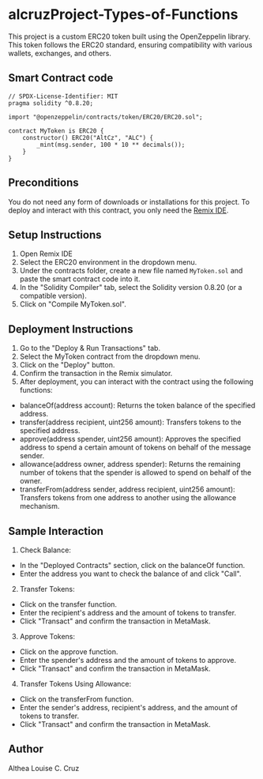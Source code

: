 # alcruzProject-Types-of-Functions
This project is a custom ERC20 token built using the OpenZeppelin library. This token follows the ERC20 standard, ensuring compatibility with various wallets, exchanges, and others.

## Smart Contract code
```Solidity
// SPDX-License-Identifier: MIT
pragma solidity ^0.8.20;

import "@openzeppelin/contracts/token/ERC20/ERC20.sol";

contract MyToken is ERC20 {
    constructor() ERC20("AltCz", "ALC") {
        _mint(msg.sender, 100 * 10 ** decimals());
    }
}
```

## Preconditions
You do not need any form of downloads or installations for this project. To deploy and interact with this contract, you only need the [Remix IDE](https://remix.ethereum.org/#lang=en&optimize=false&runs=200&evmVersion=null&version=soljson-v0.8.26+commit.8a97fa7a.js).

## Setup Instructions
1. Open Remix IDE
2. Select the ERC20 environment in the dropdown menu.
3. Under the contracts folder, create a new file named `MyToken.sol` and paste the smart contract code into it.
4. In the "Solidity Compiler" tab, select the Solidity version 0.8.20 (or a compatible version).
5. Click on "Compile MyToken.sol".

## Deployment Instructions
1. Go to the "Deploy & Run Transactions" tab.
2. Select the MyToken contract from the dropdown menu.
3. Click on the "Deploy" button.
4. Confirm the transaction in the Remix simulator.
5. After deployment, you can interact with the contract using the following functions:
- balanceOf(address account): Returns the token balance of the specified address.
- transfer(address recipient, uint256 amount): Transfers tokens to the specified address.
- approve(address spender, uint256 amount): Approves the specified address to spend a certain amount of tokens on behalf of the message sender.
- allowance(address owner, address spender): Returns the remaining number of tokens that the spender is allowed to spend on behalf of the owner.
- transferFrom(address sender, address recipient, uint256 amount): Transfers tokens from one address to another using the allowance mechanism.

## Sample Interaction
1. Check Balance:
- In the "Deployed Contracts" section, click on the balanceOf function.
- Enter the address you want to check the balance of and click "Call".
2. Transfer Tokens:
- Click on the transfer function.
- Enter the recipient's address and the amount of tokens to transfer.
- Click "Transact" and confirm the transaction in MetaMask.
3. Approve Tokens:
- Click on the approve function.
- Enter the spender's address and the amount of tokens to approve.
- Click "Transact" and confirm the transaction in MetaMask.
4. Transfer Tokens Using Allowance:
- Click on the transferFrom function.
- Enter the sender's address, recipient's address, and the amount of tokens to transfer.
- Click "Transact" and confirm the transaction in MetaMask.

## Author
Althea Louise C. Cruz
